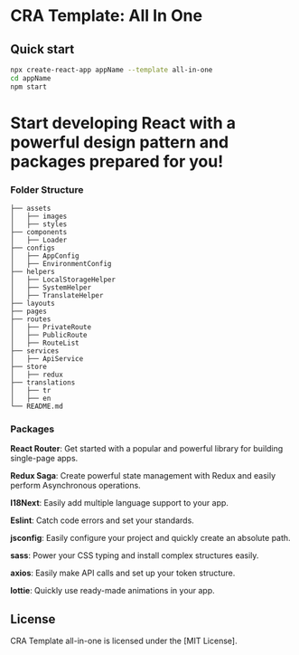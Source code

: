 # CRA Template: All In One

## Quick start

```sh
npx create-react-app appName --template all-in-one
cd appName
npm start
```

# Start developing React with a powerful design pattern and packages prepared for you!

### Folder Structure

    ├── assets
    │   ├── images
    │   ├── styles
    ├── components
    │   ├── Loader
    ├── configs
    │   ├── AppConfig
    │   ├── EnvironmentConfig
    ├── helpers
    │   ├── LocalStorageHelper
    │   ├── SystemHelper
    │   ├── TranslateHelper
    ├── layouts
    ├── pages
    ├── routes
    │   ├── PrivateRoute
    │   ├── PublicRoute
    │   ├── RouteList
    ├── services
    │   ├── ApiService
    ├── store
    │   ├── redux
    ├── translations
    │   ├── tr
    │   ├── en
    └── README.md

###  Packages

**React Router**: Get started with a popular and powerful library for building single-page apps.

**Redux Saga**: Create powerful state management with Redux and easily perform Asynchronous operations.

**I18Next**: Easily add multiple language support to your app.

**Eslint**: Catch code errors and set your standards.

**jsconfig**: Easily configure your project and quickly create an absolute path.

**sass**: Power your CSS typing and install complex structures easily.

**axios**: Easily make API calls and set up your token structure.

**lottie**: Quickly use ready-made animations in your app.

## License

CRA Template all-in-one is licensed under the [MIT License].